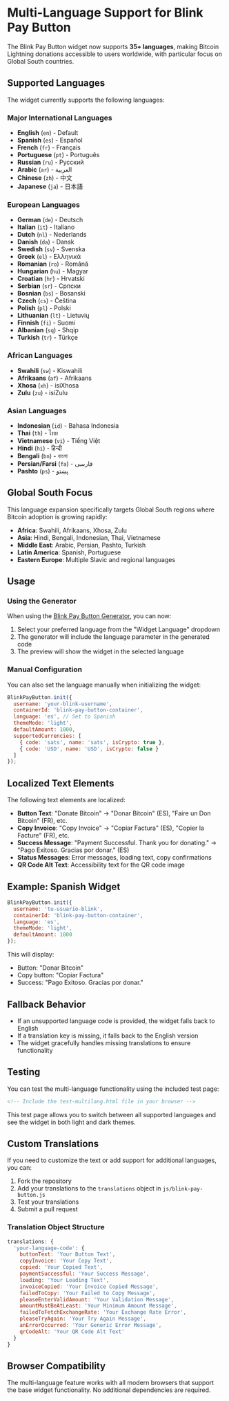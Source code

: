 # Multi-Language Support for Blink Pay Button

The Blink Pay Button widget now supports **35+ languages**, making Bitcoin Lightning donations accessible to users worldwide, with particular focus on Global South countries.

## Supported Languages

The widget currently supports the following languages:

### Major International Languages
- **English** (`en`) - Default
- **Spanish** (`es`) - Español  
- **French** (`fr`) - Français
- **Portuguese** (`pt`) - Português
- **Russian** (`ru`) - Русский
- **Arabic** (`ar`) - العربية
- **Chinese** (`zh`) - 中文
- **Japanese** (`ja`) - 日本語

### European Languages
- **German** (`de`) - Deutsch
- **Italian** (`it`) - Italiano
- **Dutch** (`nl`) - Nederlands
- **Danish** (`da`) - Dansk
- **Swedish** (`sv`) - Svenska
- **Greek** (`el`) - Ελληνικά
- **Romanian** (`ro`) - Română
- **Hungarian** (`hu`) - Magyar
- **Croatian** (`hr`) - Hrvatski
- **Serbian** (`sr`) - Српски
- **Bosnian** (`bs`) - Bosanski
- **Czech** (`cs`) - Čeština
- **Polish** (`pl`) - Polski
- **Lithuanian** (`lt`) - Lietuvių
- **Finnish** (`fi`) - Suomi
- **Albanian** (`sq`) - Shqip
- **Turkish** (`tr`) - Türkçe

### African Languages
- **Swahili** (`sw`) - Kiswahili
- **Afrikaans** (`af`) - Afrikaans
- **Xhosa** (`xh`) - isiXhosa
- **Zulu** (`zu`) - isiZulu

### Asian Languages
- **Indonesian** (`id`) - Bahasa Indonesia
- **Thai** (`th`) - ไทย
- **Vietnamese** (`vi`) - Tiếng Việt
- **Hindi** (`hi`) - हिन्दी
- **Bengali** (`bn`) - বাংলা
- **Persian/Farsi** (`fa`) - فارسی
- **Pashto** (`ps`) - پښتو

## Global South Focus

This language expansion specifically targets Global South regions where Bitcoin adoption is growing rapidly:

- **Africa**: Swahili, Afrikaans, Xhosa, Zulu
- **Asia**: Hindi, Bengali, Indonesian, Thai, Vietnamese
- **Middle East**: Arabic, Persian, Pashto, Turkish
- **Latin America**: Spanish, Portuguese
- **Eastern Europe**: Multiple Slavic and regional languages

## Usage

### Using the Generator

When using the [Blink Pay Button Generator](https://blinkbitcoin.github.io/donation-button.blink.sv/), you can now:

1. Select your preferred language from the "Widget Language" dropdown
2. The generator will include the language parameter in the generated code
3. The preview will show the widget in the selected language

### Manual Configuration

You can also set the language manually when initializing the widget:

```javascript
BlinkPayButton.init({
  username: 'your-blink-username',
  containerId: 'blink-pay-button-container',
  language: 'es', // Set to Spanish
  themeMode: 'light',
  defaultAmount: 1000,
  supportedCurrencies: [
    { code: 'sats', name: 'sats', isCrypto: true },
    { code: 'USD', name: 'USD', isCrypto: false }
  ]
});
```

## Localized Text Elements

The following text elements are localized:

- **Button Text**: "Donate Bitcoin" → "Donar Bitcoin" (ES), "Faire un Don Bitcoin" (FR), etc.
- **Copy Invoice**: "Copy Invoice" → "Copiar Factura" (ES), "Copier la Facture" (FR), etc.
- **Success Message**: "Payment Successful. Thank you for donating." → "Pago Exitoso. Gracias por donar." (ES)
- **Status Messages**: Error messages, loading text, copy confirmations
- **QR Code Alt Text**: Accessibility text for the QR code image

## Example: Spanish Widget

```javascript
BlinkPayButton.init({
  username: 'tu-usuario-blink',
  containerId: 'blink-pay-button-container',
  language: 'es',
  themeMode: 'light',
  defaultAmount: 1000
});
```

This will display:
- Button: "Donar Bitcoin"
- Copy button: "Copiar Factura"
- Success: "Pago Exitoso. Gracias por donar."

## Fallback Behavior

- If an unsupported language code is provided, the widget falls back to English
- If a translation key is missing, it falls back to the English version
- The widget gracefully handles missing translations to ensure functionality

## Testing

You can test the multi-language functionality using the included test page:

```html
<!-- Include the test-multilang.html file in your browser -->
```

This test page allows you to switch between all supported languages and see the widget in both light and dark themes.

## Custom Translations

If you need to customize the text or add support for additional languages, you can:

1. Fork the repository
2. Add your translations to the `translations` object in `js/blink-pay-button.js`
3. Test your translations
4. Submit a pull request

### Translation Object Structure

```javascript
translations: {
  'your-language-code': {
    buttonText: 'Your Button Text',
    copyInvoice: 'Your Copy Text',
    copied: 'Your Copied Text',
    paymentSuccessful: 'Your Success Message',
    loading: 'Your Loading Text',
    invoiceCopied: 'Your Invoice Copied Message',
    failedToCopy: 'Your Failed to Copy Message',
    pleaseEnterValidAmount: 'Your Validation Message',
    amountMustBeAtLeast: 'Your Minimum Amount Message',
    failedToFetchExchangeRate: 'Your Exchange Rate Error',
    pleaseTryAgain: 'Your Try Again Message',
    anErrorOccurred: 'Your Generic Error Message',
    qrCodeAlt: 'Your QR Code Alt Text'
  }
}
```

## Browser Compatibility

The multi-language feature works with all modern browsers that support the base widget functionality. No additional dependencies are required. 
